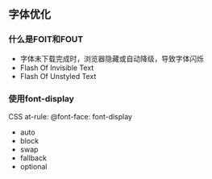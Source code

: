 ## 字体优化



### 什么是FOIT和FOUT

- 字体未下载完成时，浏览器隐藏或自动降级，导致字体闪烁
- Flash Of Invisible Text
- Flash Of Unstyled Text



### 使用font-display

CSS at-rule: @font-face: font-display

- auto
- block
- swap
- fallback
- optional